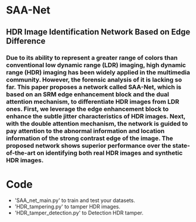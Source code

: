 # SAA-Net

## HDR Image Identification Network Based on Edge Difference

### Due to its ability to represent a greater range of colors than conventional low dynamic range (LDR) imaging, high dynamic range (HDR) imaging has been widely applied in the multimedia community. However, the forensic analysis of it is lacking so far. This paper proposes a network called SAA-Net, which is based on an SRM edge enhancement block and the dual attention mechanism, to differentiate HDR images from LDR ones. First, we leverage the edge enhancement block to enhance the subtle jitter characteristics of HDR images. Next, with the double attention mechanism, the network is guided to pay attention to the abnormal information and location information of the strong contrast edge of the image. The proposed network shows superior performance over the state-of-the-art on identifying both real HDR images and synthetic HDR images.

# Code
  - 'SAA_net_main.py' to train and test your datasets.
  - 'HDR_tampering.py' to tamper HDR images.
  - 'HDR_tamper_detection.py' to Detection HDR tamper.
